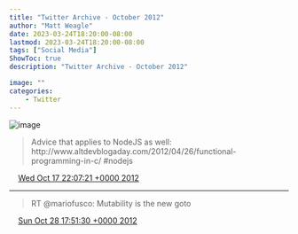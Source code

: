 ```yaml
---
title: "Twitter Archive - October 2012"
author: "Matt Weagle"
date: 2023-03-24T18:20:00-08:00
lastmod: 2023-03-24T18:20:00-08:00
tags: ["Social Media"]
ShowToc: true
description: "Twitter Archive - October 2012"

image: ""
categories: 
    - Twitter
---
```

![image](/sadtwitterbird3.jpg)

> Advice that applies to NodeJS as well: http://www\.altdevblogaday\.com/2012/04/26/functional\-programming\-in\-c/ \#nodejs

<img src="./media/tweet.ico" width="12" /> [Wed Oct 17 22:07:21 +0000 2012](https://twitter.com/mweagle/status/258690688512847872)

----

> RT @mariofusco: Mutability is the new goto

<img src="./media/tweet.ico" width="12" /> [Sun Oct 28 17:51:30 +0000 2012](https://twitter.com/mweagle/status/262612569511034881)
